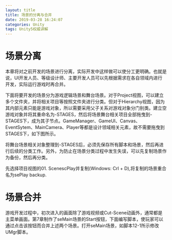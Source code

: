 ```yaml
---
layout: title
title: 场景的分离与合并
date: 2019-03-28 16:24:07
categories: Unity
tags: Unity5权威讲解
---
```

# 场景分离
本章将对之前开发的场景进行分离，实际开发中这样做可以使分工更明确。也就是说，UI开发人员、等级设计师、主要开发人员可以先根据需求在各自领域内进行开发，实际运行游戏时再合并。

<!--more-->

下面将要开发的场景分为游戏逻辑场景和舞台场景。对于Project视图，可以建立多个文件夹，并将相关项目等按照文件夹进行分类。但对于Hierarchy视图，因为其内部元素只能是游戏对象，所以需要采用父子关系对游戏对象分门别类。建立空游戏对象并将其重命名为-STAGES，然后将场景舞台相关项目全部拖曳到-STAGES下，成为其子节点。GameManager、GameUI、Canvas、EventSytem、MainCamera、Player等都是设计领域相关元素，故不需要拖曳到STAGES下，如下图所示。

将舞台场景相关对象整理到-STAGES后，必须先保存所有脚本和场景，然后再进行后续的分类工作。另外，为防止在场景分类过程中发生失误，可以先复制场景作为备份，然后再分类。

先选择项目视图的01. ScenescPlay并复制(Windows: Crl + D),将复制的场景重合名为sePlay backup.

# 场景合并

游戏开发过程中，初次进入的画面除了游戏视频或Cut-Scene动画外，通常都是主菜单画面。第7章制作了seMain场景的Start按钮，下面编写脚本，使玩家可以通过点击该按钮而合并上述两个场景。打开seMain场景，如脚本12-1所示修改UMgr脚本。